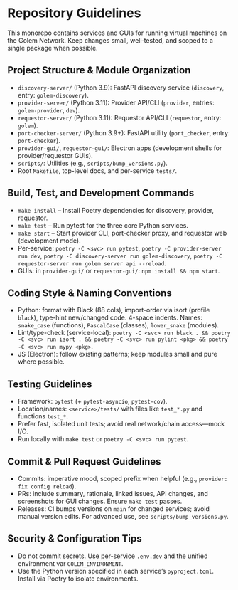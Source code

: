 # Repository Guidelines

This monorepo contains services and GUIs for running virtual machines on the Golem Network. Keep changes small, well‑tested, and scoped to a single package when possible.

## Project Structure & Module Organization
- `discovery-server/` (Python 3.9): FastAPI discovery service (`discovery`, entry: `golem-discovery`).
- `provider-server/` (Python 3.11): Provider API/CLI (`provider`, entries: `golem-provider`, `dev`).
- `requestor-server/` (Python 3.11): Requestor API/CLI (`requestor`, entry: `golem`).
- `port-checker-server/` (Python 3.9+): FastAPI utility (`port_checker`, entry: `port-checker`).
- `provider-gui/`, `requestor-gui/`: Electron apps (development shells for provider/requestor GUIs).
- `scripts/`: Utilities (e.g., `scripts/bump_versions.py`).
- Root `Makefile`, top-level docs, and per-service `tests/`.

## Build, Test, and Development Commands
- `make install` – Install Poetry dependencies for discovery, provider, requestor.
- `make test` – Run pytest for the three core Python services.
- `make start` – Start provider CLI, port-checker proxy, and requestor web (development mode).
- Per-service: `poetry -C <svc> run pytest`, `poetry -C provider-server run dev`, `poetry -C discovery-server run golem-discovery`, `poetry -C requestor-server run golem server api --reload`.
- GUIs: in `provider-gui/` or `requestor-gui/`: `npm install && npm start`.

## Coding Style & Naming Conventions
- Python: format with Black (88 cols), import-order via isort (profile `black`), type-hint new/changed code. 4-space indents. Names: `snake_case` (functions), `PascalCase` (classes), `lower_snake` (modules).
- Lint/type-check (service-local): `poetry -C <svc> run black . && poetry -C <svc> run isort . && poetry -C <svc> run pylint <pkg> && poetry -C <svc> run mypy <pkg>`.
- JS (Electron): follow existing patterns; keep modules small and pure where possible.

## Testing Guidelines
- Framework: `pytest` (+ `pytest-asyncio`, `pytest-cov`).
- Location/names: `<service>/tests/` with files like `test_*.py` and functions `test_*`.
- Prefer fast, isolated unit tests; avoid real network/chain access—mock I/O.
- Run locally with `make test` or `poetry -C <svc> run pytest`.

## Commit & Pull Request Guidelines
- Commits: imperative mood, scoped prefix when helpful (e.g., `provider: fix config reload`).
- PRs: include summary, rationale, linked issues, API changes, and screenshots for GUI changes. Ensure `make test` passes.
- Releases: CI bumps versions on `main` for changed services; avoid manual version edits. For advanced use, see `scripts/bump_versions.py`.

## Security & Configuration Tips
- Do not commit secrets. Use per-service `.env.dev` and the unified environment var `GOLEM_ENVIRONMENT`.
- Use the Python version specified in each service’s `pyproject.toml`. Install via Poetry to isolate environments.
